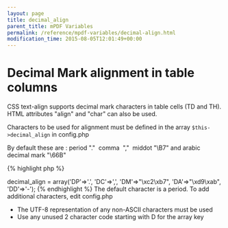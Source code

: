 ```yaml
---
layout: page
title: decimal_align
parent_title: mPDF Variables
permalink: /reference/mpdf-variables/decimal-align.html
modification_time: 2015-08-05T12:01:49+00:00
---
```


# Decimal Mark alignment in table columns

CSS text-align supports decimal mark characters in table cells (TD and TH). HTML attributes "align" and "char" can also be used.

Characters to be used for alignment must be defined in the array <code>$this-&gt;decimal_align</code> in <span class="filename">config.php</span>

By default these are : period "."&nbsp; comma&nbsp; ","&nbsp; middot "\B7" and arabic decimal mark "\66B"

{% highlight php %}
<?php

$this->decimal_align = array('DP'=>'.', 'DC'=>',', 'DM'=>"\xc2\xb7", 'DA'=>"\xd9\xab", 'DD'=>'-');
{% endhighlight %}

The default character is a period.

To add additional characters, edit <span class="filename">config.php</span>

<ul>
<li>The UTF-8 representation of any non-ASCII characters must be used</li>
<li>Use any unused 2 character code starting with D for the array key</li>
</ul>
